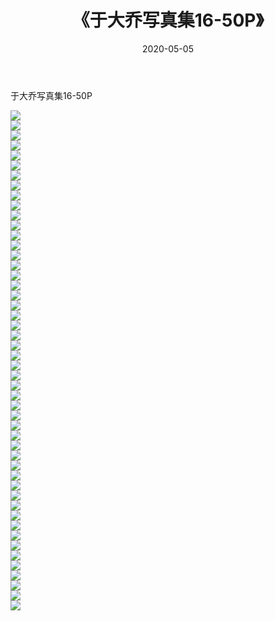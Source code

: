 ﻿---
layout: post
title:  《于大乔写真集16-50P》
date:   2020-05-05
img: http://pic.660000.xyz/1:/性感/2020/于大乔写真集16-50P/000.jpg
categories: [美女, 清纯, 唯美]
---

于大乔写真集16-50P

  ![](http://pic.660000.xyz/1:/性感/2020/于大乔写真集16-50P/001.jpg) <br> ![](http://pic.660000.xyz/1:/性感/2020/于大乔写真集16-50P/002.jpg) <br> ![](http://pic.660000.xyz/1:/性感/2020/于大乔写真集16-50P/003.jpg) <br> ![](http://pic.660000.xyz/1:/性感/2020/于大乔写真集16-50P/004.jpg) <br> ![](http://pic.660000.xyz/1:/性感/2020/于大乔写真集16-50P/005.jpg) <br> ![](http://pic.660000.xyz/1:/性感/2020/于大乔写真集16-50P/006.jpg) <br> ![](http://pic.660000.xyz/1:/性感/2020/于大乔写真集16-50P/007.jpg) <br> ![](http://pic.660000.xyz/1:/性感/2020/于大乔写真集16-50P/008.jpg) <br> ![](http://pic.660000.xyz/1:/性感/2020/于大乔写真集16-50P/009.jpg) <br> ![](http://pic.660000.xyz/1:/性感/2020/于大乔写真集16-50P/010.jpg) <br> ![](http://pic.660000.xyz/1:/性感/2020/于大乔写真集16-50P/011.jpg) <br> ![](http://pic.660000.xyz/1:/性感/2020/于大乔写真集16-50P/012.jpg) <br> ![](http://pic.660000.xyz/1:/性感/2020/于大乔写真集16-50P/013.jpg) <br> ![](http://pic.660000.xyz/1:/性感/2020/于大乔写真集16-50P/014.jpg) <br> ![](http://pic.660000.xyz/1:/性感/2020/于大乔写真集16-50P/015.jpg) <br> ![](http://pic.660000.xyz/1:/性感/2020/于大乔写真集16-50P/016.jpg) <br> ![](http://pic.660000.xyz/1:/性感/2020/于大乔写真集16-50P/017.jpg) <br> ![](http://pic.660000.xyz/1:/性感/2020/于大乔写真集16-50P/018.jpg) <br> ![](http://pic.660000.xyz/1:/性感/2020/于大乔写真集16-50P/019.jpg) <br> ![](http://pic.660000.xyz/1:/性感/2020/于大乔写真集16-50P/020.jpg) <br> ![](http://pic.660000.xyz/1:/性感/2020/于大乔写真集16-50P/021.jpg) <br> ![](http://pic.660000.xyz/1:/性感/2020/于大乔写真集16-50P/022.jpg) <br> ![](http://pic.660000.xyz/1:/性感/2020/于大乔写真集16-50P/023.jpg) <br> ![](http://pic.660000.xyz/1:/性感/2020/于大乔写真集16-50P/024.jpg) <br> ![](http://pic.660000.xyz/1:/性感/2020/于大乔写真集16-50P/025.jpg) <br> ![](http://pic.660000.xyz/1:/性感/2020/于大乔写真集16-50P/026.jpg) <br> ![](http://pic.660000.xyz/1:/性感/2020/于大乔写真集16-50P/027.jpg) <br> ![](http://pic.660000.xyz/1:/性感/2020/于大乔写真集16-50P/028.jpg) <br> ![](http://pic.660000.xyz/1:/性感/2020/于大乔写真集16-50P/029.jpg) <br> ![](http://pic.660000.xyz/1:/性感/2020/于大乔写真集16-50P/030.jpg) <br> ![](http://pic.660000.xyz/1:/性感/2020/于大乔写真集16-50P/031.jpg) <br> ![](http://pic.660000.xyz/1:/性感/2020/于大乔写真集16-50P/032.jpg) <br> ![](http://pic.660000.xyz/1:/性感/2020/于大乔写真集16-50P/033.jpg) <br> ![](http://pic.660000.xyz/1:/性感/2020/于大乔写真集16-50P/034.jpg) <br> ![](http://pic.660000.xyz/1:/性感/2020/于大乔写真集16-50P/035.jpg) <br> ![](http://pic.660000.xyz/1:/性感/2020/于大乔写真集16-50P/036.jpg) <br> ![](http://pic.660000.xyz/1:/性感/2020/于大乔写真集16-50P/037.jpg) <br> ![](http://pic.660000.xyz/1:/性感/2020/于大乔写真集16-50P/038.jpg) <br> ![](http://pic.660000.xyz/1:/性感/2020/于大乔写真集16-50P/039.jpg) <br> ![](http://pic.660000.xyz/1:/性感/2020/于大乔写真集16-50P/040.jpg) <br> ![](http://pic.660000.xyz/1:/性感/2020/于大乔写真集16-50P/041.jpg) <br> ![](http://pic.660000.xyz/1:/性感/2020/于大乔写真集16-50P/042.jpg) <br> ![](http://pic.660000.xyz/1:/性感/2020/于大乔写真集16-50P/043.jpg) <br> ![](http://pic.660000.xyz/1:/性感/2020/于大乔写真集16-50P/044.jpg) <br> ![](http://pic.660000.xyz/1:/性感/2020/于大乔写真集16-50P/045.jpg) <br> ![](http://pic.660000.xyz/1:/性感/2020/于大乔写真集16-50P/046.jpg) <br> ![](http://pic.660000.xyz/1:/性感/2020/于大乔写真集16-50P/047.jpg) <br> ![](http://pic.660000.xyz/1:/性感/2020/于大乔写真集16-50P/048.jpg) <br> ![](http://pic.660000.xyz/1:/性感/2020/于大乔写真集16-50P/049.jpg) <br> ![](http://pic.660000.xyz/1:/性感/2020/于大乔写真集16-50P/050.jpg) <br>